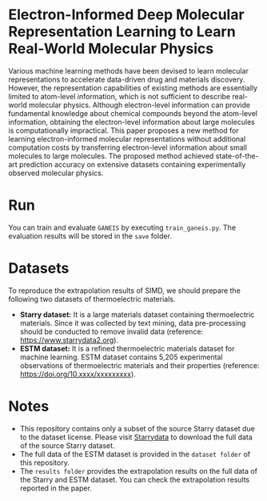 # Electron-Informed Deep Molecular Representation Learning to Learn Real-World Molecular Physics
Various machine learning methods have been devised to learn molecular representations to accelerate data-driven drug and materials discovery. However, the representation capabilities of existing methods are essentially limited to atom-level information, which is not sufficient to describe real-world molecular physics. Although electron-level information can provide fundamental knowledge about chemical compounds beyond the atom-level information, obtaining the electron-level information about large molecules is computationally impractical. This paper proposes a new method for learning electron-informed molecular representations without additional computation costs by transferring electron-level information about small molecules to large molecules. The proposed method achieved state-of-the-art prediction accuracy on extensive datasets containing experimentally observed molecular physics.

# Run
You can train and evaluate ``GANEIS`` by executing ``train_ganeis.py``.
The evaluation results will be stored in the ``save`` folder.

# Datasets
To reproduce the extrapolation results of SIMD, we should prepare the following two datasets of thermoelectric materials.
- **Starry dataset:** It is a large materials dataset containing thermoelectric materials. Since it was collected by text mining, data pre-processing should be conducted to remove invalid data (reference: https://www.starrydata2.org).
- **ESTM dataset:** It is a refined thermoelectric materials dataset for machine learning. ESTM dataset contains 5,205 experimental observations of thermoelectric materials and their properties (reference: https://doi.org/10.xxxx/xxxxxxxxx).

# Notes
- This repository contains only a subset of the source Starry dataset due to the dataset license. Please visit [Starrydata](https://www.starrydata2.org) to download the full data of the source Starry dataset.
- The full data of the ESTM dataset is provided in the ``dataset folder`` of this repository.
- The ``results folder`` provides the extrapolation results on the full data of the Starry and ESTM dataset. You can check the extrapolation results reported in the paper.
